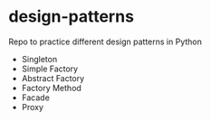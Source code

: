 # design-patterns
Repo to practice different design patterns in Python

- Singleton
- Simple Factory
- Abstract Factory
- Factory Method
- Facade
- Proxy

